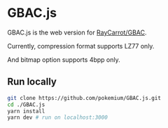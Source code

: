 # GBAC.js

GBAC.js is the web version for [RayCarrot/GBAC](https://github.com/RayCarrot/GBAC).

Currently, compression format supports LZ77 only.

And bitmap option supports 4bpp only.

## Run locally

```sh
git clone https://github.com/pokemium/GBAC.js.git
cd ./GBAC.js
yarn install
yarn dev # run on localhost:3000
```
